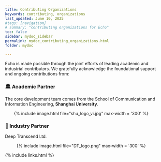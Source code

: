 ```yaml
---
title: Contributing Organizations
keywords: contributing, organizations
last_updated: June 10, 2025
#tags: [navigation]
# summary: "contributing organizations for Echo"
toc: false
sidebar: mydoc_sidebar
permalink: mydoc_contributing_organizations.html
folder: mydoc

---
```

Echo is made possible through the joint efforts of leading academic and industrial contributors.
We gratefully acknowledge the foundational support and ongoing contributions from:

### 🏛️ Academic Partner
The core development team comes from the School of Communication and Information Engineering, **Shanghai University**.

<div style="text-align: center;">
  {% include image.html file="shu_logo_vi.jpg" max-width = '300' %}
</div>

### 🏢 Industry Partner
Deep Transcend Ltd.

<div style="text-align: center;">
  {% include image.html file="DT_logo.png" max-width = '300' %}
</div>


{% include links.html %}
